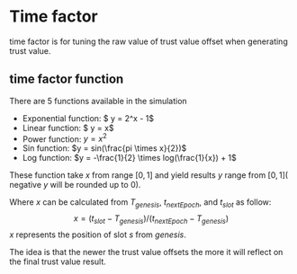 # Time factor

time factor is for tuning the raw value of trust value offset when generating trust value.

## time factor function

There are 5 functions available in the simulation

- Exponential function: $ y = 2^x - 1$
- Linear function: $ y = x$
- Power function: $y = x^2$
- Sin function: $y = sin(\frac{pi \times x}{2})$
- Log function: $y = -\frac{1}{2} \times log(\frac{1}{x}) + 1$

These function take $x$ from range $[0, 1]$ and yield results $y$ range from $[0, 1]$( negative $y$ will be rounded up to 0). 

Where $x$ can be calculated from $T_{genesis}$, $t_{nextEpoch}$, and $t_{slot}$ as follow:
$$
x = (t_{slot} - T_{genesis})/(t_{nextEpoch} - T_{genesis})
$$
$x$ represents the position of slot $s$ from $genesis$.

The idea is that the newer the trust value offsets the more it will reflect on the final trust value result.
